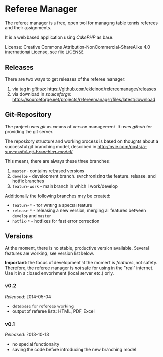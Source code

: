 # Referee Manager

The referee manager is a free, open tool for managing table tennis referees and their assignments.

It is a web based application using *CakePHP* as base.

License: Creative Commons Attribution-NonCommercial-ShareAlike 4.0 International License, see file LICENSE.

## Releases

There are two ways to get releases of the referee manager:

1. via tag in *github*: https://github.com/ekleinod/refereemanager/releases
2. via download in *sourceforge*: https://sourceforge.net/projects/refereemanager/files/latest/download

## Git-Repository

The project uses *git* as means of version management.
It uses *github* for providing the git server.

The repository structure and working process is based on thoughts about a successful git branching model, described in http://nvie.com/posts/a-successful-git-branching-model/

This means, there are always these three branches:

1. `master` - contains released versions
2. `develop` - development branch, synchronizing the feature, release, and hotfix branches
3. `feature-work` - main branch in which I work/develop

Additionally the following branches may be created:

- `feature-*` - for writing a special feature
- `release-*` - releasing a new version, merging all features between `develop` and `master`
- `hotfix-*` - hotfixes for fast error correction

## Versions

At the moment, there is no stable, productive version available.
Several features are working, see version list below.

**Important:** the focus of development at the moment is *features*, not safety.
Therefore, the referee manager is *not* safe for using in the "real" internet.
Use it in a closed envorinment (local server etc.) only.

### v0.2

*Released:* 2014-05-04

- database for referees working
- output of referee lists: HTML, PDF, Excel

### v0.1

*Released:* 2013-10-13

- no special functionality
- saving the code before introducing the new branching model


